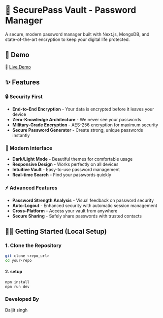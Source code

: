 # 🔐 SecurePass Vault - Password Manager

A secure, modern password manager built with Next.js, MongoDB, and state-of-the-art encryption to keep your digital life protected.

## 🎥 Demo

🔗 [Live Demo](https://password-generator-8oy3.vercel.app/vault) 


## ✨ Features

### 🔒 Security First
- **End-to-End Encryption** - Your data is encrypted before it leaves your device
- **Zero-Knowledge Architecture** - We never see your passwords
- **Military-Grade Encryption** - AES-256 encryption for maximum security
- **Secure Password Generator** - Create strong, unique passwords instantly

### 🎨 Modern Interface
- **Dark/Light Mode** - Beautiful themes for comfortable usage
- **Responsive Design** - Works perfectly on all devices
- **Intuitive Vault** - Easy-to-use password management
- **Real-time Search** - Find your passwords quickly

### ⚡ Advanced Features
- **Password Strength Analysis** - Visual feedback on password security
- **Auto-Logout** - Enhanced security with automatic session management
- **Cross-Platform** - Access your vault from anywhere
- **Secure Sharing** - Safely share passwords with trusted contacts

## 🧑‍💻 Getting Started (Local Setup)

### 1. Clone the Repository

```bash
git clone <repo_url>
cd your-repo
```
#### 2. setup 
```bash
npm install
npm run dev
```

### Developed By
Daljit singh
